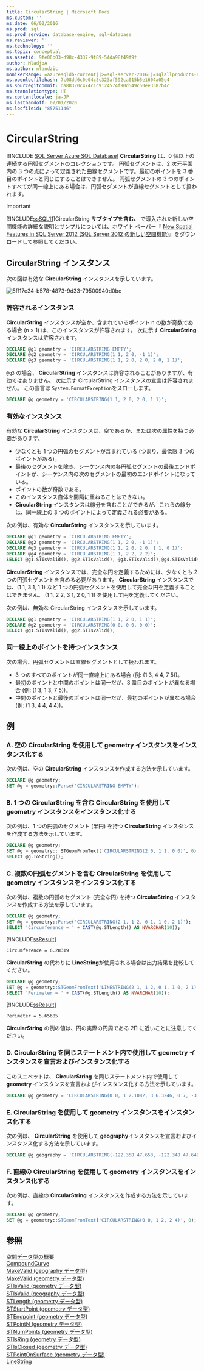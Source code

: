 ```yaml
---
title: CircularString | Microsoft Docs
ms.custom: ''
ms.date: 06/02/2016
ms.prod: sql
ms.prod_service: database-engine, sql-database
ms.reviewer: ''
ms.technology: ''
ms.topic: conceptual
ms.assetid: 9fe06b03-d98c-4337-9f89-54da98f49f9f
author: MladjoA
ms.author: mlandzic
monikerRange: =azuresqldb-current||>=sql-server-2016||=sqlallproducts-allversions||>=sql-server-linux-2017||=azuresqldb-mi-current
ms.openlocfilehash: 7c08dd6c0e04c3c323af592ca015b5e1604a05e4
ms.sourcegitcommit: da88320c474c1c9124574f90d549c50ee3387b4c
ms.translationtype: HT
ms.contentlocale: ja-JP
ms.lasthandoff: 07/01/2020
ms.locfileid: "85751146"
---
```

# <a name="circularstring"></a>CircularString
[!INCLUDE [SQL Server Azure SQL Database](../../includes/applies-to-version/sql-asdb.md)]
  **CircularString** は、0 個以上の連続する円弧セグメントのコレクションです。 円弧セグメントは、2 次元平面内の 3 つの点によって定義された曲線セグメントです。最初のポイントを 3 番目のポイントと同じにすることはできません。 円弧セグメントの 3 つのポイントすべてが同一線上にある場合は、円弧セグメントが直線セグメントとして扱われます。  
  
> [!IMPORTANT]  
> [!INCLUDE[ssSQL11](../../includes/sssql11-md.md)]CircularString **サブタイプを含む、** で導入された新しい空間機能の詳細な説明とサンプルについては、ホワイト ペーパー『 [New Spatial Features in SQL Server 2012 (SQL Server 2012 の新しい空間機能)](https://go.microsoft.com/fwlink/?LinkId=226407)』をダウンロードして参照してください。  
  
## <a name="circularstring-instances"></a>CircularString インスタンス  
 次の図は有効な **CircularString** インスタンスを示しています。  
  
 ![5ff17e34-b578-4873-9d33-79500940d0bc](../../relational-databases/spatial/media/5ff17e34-b578-4873-9d33-79500940d0bc.gif)
  
### <a name="accepted-instances"></a>許容されるインスタンス  
 **CircularString** インスタンスが空か、含まれているポイント n の数が奇数である場合 (n > 1) は、このインスタンスが許容されます。 次に示す **CircularString** インスタンスは許容されます。  
  
```sql  
DECLARE @g1 geometry = 'CIRCULARSTRING EMPTY';  
DECLARE @g2 geometry = 'CIRCULARSTRING(1 1, 2 0, -1 1)';  
DECLARE @g3 geometry = 'CIRCULARSTRING(1 1, 2 0, 2 0, 2 0, 1 1)';  
```  
  
 `@g3` の場合、 **CircularString** インスタンスは許容されることがありますが、有効ではありません。 次に示す CircularString インスタンスの宣言は許容されません。 この宣言は `System.FormatException`をスローします。  
  
```sql  
DECLARE @g geometry = 'CIRCULARSTRING(1 1, 2 0, 2 0, 1 1)';  
```  
  
### <a name="valid-instances"></a>有効なインスタンス  
 有効な **CircularString** インスタンスは、空であるか、または次の属性を持つ必要があります。  
  
-   少なくとも 1 つの円弧のセグメントが含まれている (つまり、最低限 3 つのポイントがある)。  
-   最後のセグメントを除き、シーケンス内の各円弧セグメントの最後エンドポイントが、シーケンス内の次のセグメントの最初のエンドポイントになっている。  
-   ポイントの数が奇数である。  
-   このインスタンス自体を間隔に重ねることはできない。  
-   **CircularString** インスタンスは線分を含むことができるが、これらの線分は、同一線上の 3 つのポイントによって定義される必要がある。  
  
次の例は、有効な **CircularString** インスタンスを示しています。  
  
```sql  
DECLARE @g1 geometry = 'CIRCULARSTRING EMPTY';  
DECLARE @g2 geometry = 'CIRCULARSTRING(1 1, 2 0, -1 1)';  
DECLARE @g3 geometry = 'CIRCULARSTRING(1 1, 2 0, 2 0, 1 1, 0 1)';  
DECLARE @g4 geometry = 'CIRCULARSTRING(1 1, 2 2, 2 2)';  
SELECT @g1.STIsValid(), @g2.STIsValid(), @g3.STIsValid(),@g4.STIsValid();  
```  
  
**CircularString** インスタンスでは、完全な円を定義するためには、少なくとも 2 つの円弧セグメントを含める必要があります。 **CircularString** インスタンスでは、(1 1, 3 1, 1 1) など 1 つの円弧セグメントを使用して完全な円を定義することはできません。 (1 1, 2 2, 3 1, 2 0, 1 1) を使用して円を定義してください。  
  
次の例は、無効な CircularString インスタンスを示しています。  
  
```sql  
DECLARE @g1 geometry = 'CIRCULARSTRING(1 1, 2 0, 1 1)';  
DECLARE @g2 geometry = 'CIRCULARSTRING(0 0, 0 0, 0 0)';  
SELECT @g1.STIsValid(), @g2.STIsValid();  
```  
  
### <a name="instances-with-collinear-points"></a>同一線上のポイントを持つインスタンス  
次の場合、円弧セグメントは直線セグメントとして扱われます。  
  
-   3 つのすべてのポイントが同一直線上にある場合 (例: (1 3, 4 4, 7 5))。  
-   最初のポイントと中間のポイントは同一だが、3 番目のポイントが異なる場合 (例: (1 3, 1 3, 7 5))。  
-   中間のポイントと最後のポイントは同一だが、最初のポイントが異なる場合 (例: (1 3, 4 4, 4 4))。  
  
## <a name="examples"></a>例  
  
### <a name="a-instantiating-a-geometry-instance-with-an-empty-circularstring"></a>A. 空の CircularString を使用して geometry インスタンスをインスタンス化する  
 次の例は、空の **CircularString** インスタンスを作成する方法を示しています。  
  
```sql  
DECLARE @g geometry;  
SET @g = geometry::Parse('CIRCULARSTRING EMPTY');  
```  
  
### <a name="b-instantiating-a-geometry-instance-using-a-circularstring-with-one-circular-arc-segment"></a>B. 1 つの CircularString を含む CircularString を使用して geometry インスタンスをインスタンス化する  
 次の例は、1 つの円弧のセグメント (半円) を持つ **CircularString** インスタンスを作成する方法を示しています。  
  
```sql  
DECLARE @g geometry;  
SET @g = geometry:: STGeomFromText('CIRCULARSTRING(2 0, 1 1, 0 0)', 0);  
SELECT @g.ToString();  
```  
  
### <a name="c-instantiating-a-geometry-instance-using-a-circularstring-with-multiple-circular-arc-segments"></a>C. 複数の円弧セグメントを含む CircularString を使用して geometry インスタンスをインスタンス化する  
 次の例は、複数の円弧のセグメント (完全な円) を持つ **CircularString** インスタンスを作成する方法を示しています。  
  
```sql  
DECLARE @g geometry;  
SET @g = geometry::Parse('CIRCULARSTRING(2 1, 1 2, 0 1, 1 0, 2 1)');  
SELECT 'Circumference = ' + CAST(@g.STLength() AS NVARCHAR(10));    
```  
  
[!INCLUDE[ssResult](../../includes/ssresult-md.md)]
  
```  
Circumference = 6.28319  
```  
  
**CircularString** の代わりに **LineString**が使用される場合は出力結果を比較してください。  
  
```sql  
DECLARE @g geometry;  
SET @g = geometry::STGeomFromText('LINESTRING(2 1, 1 2, 0 1, 1 0, 2 1)', 0);  
SELECT 'Perimeter = ' + CAST(@g.STLength() AS NVARCHAR(10));  
```  
  
[!INCLUDE[ssResult](../../includes/ssresult-md.md)]

```  
Perimeter = 5.65685  
```  
  
**CircularString** の例の値は、円の実際の円周である 2∏ に近いことに注意してください。  
  
### <a name="d-declaring-and-instantiating-a-geometry-instance-with-a-circularstring-in-the-same-statement"></a>D. CircularString を同じステートメント内で使用して geometry インスタンスを宣言およびインスタンス化する  
 このスニペットは、 **CircularString** を同じステートメント内で使用して **geometry** インスタンスを宣言およびインスタンス化する方法を示しています。  
  
```sql  
DECLARE @g geometry = 'CIRCULARSTRING(0 0, 1 2.1082, 3 6.3246, 0 7, -3 6.3246, -1 2.1082, 0 0)';  
```  
  
### <a name="e-instantiating-a-geography-instance-with-a-circularstring"></a>E. CircularString を使用して geometry インスタンスをインスタンス化する  
 次の例は、 **CircularString** を使用して **geography**インスタンスを宣言およびインスタンス化する方法を示しています。  
  
```sql  
DECLARE @g geography = 'CIRCULARSTRING(-122.358 47.653, -122.348 47.649, -122.348 47.658, -122.358 47.658, -122.358 47.653)';  
```  
  
### <a name="f-instantiating-a-geometry-instance-with-a-circularstring-that-is-a-straight-line"></a>F. 直線の CircularString を使用して geometry インスタンスをインスタンス化する  
 次の例は、直線の **CircularString** インスタンスを作成する方法を示しています。  
  
```sql  
DECLARE @g geometry;  
SET @g = geometry::STGeomFromText('CIRCULARSTRING(0 0, 1 2, 2 4)', 0);  
```  
  
## <a name="see-also"></a>参照  
 [空間データ型の概要](../../relational-databases/spatial/spatial-data-types-overview.md)   
 [CompoundCurve](../../relational-databases/spatial/compoundcurve.md)   
 [MakeValid &#40;geography データ型&#41;](../../t-sql/spatial-geography/makevalid-geography-data-type.md)   
 [MakeValid &#40;geometry データ型&#41;](../../t-sql/spatial-geometry/makevalid-geometry-data-type.md)   
 [STIsValid &#40;geometry データ型&#41;](../../t-sql/spatial-geometry/stisvalid-geometry-data-type.md)   
 [STIsValid &#40;geography データ型&#41;](../../t-sql/spatial-geography/stisvalid-geography-data-type.md)   
 [STLength &#40;geometry データ型&#41;](../../t-sql/spatial-geometry/stlength-geometry-data-type.md)   
 [STStartPoint &#40;geometry データ型&#41;](../../t-sql/spatial-geometry/ststartpoint-geometry-data-type.md)   
 [STEndpoint &#40;geometry データ型&#41;](../../t-sql/spatial-geometry/stendpoint-geometry-data-type.md)   
 [STPointN &#40;geometry データ型&#41;](../../t-sql/spatial-geometry/stpointn-geometry-data-type.md)   
 [STNumPoints &#40;geometry データ型&#41;](../../t-sql/spatial-geometry/stnumpoints-geometry-data-type.md)   
 [STIsRing &#40;geometry データ型&#41;](../../t-sql/spatial-geometry/stisring-geometry-data-type.md)   
 [STIsClosed &#40;geometry データ型&#41;](../../t-sql/spatial-geometry/stisclosed-geometry-data-type.md)   
 [STPointOnSurface &#40;geometry データ型&#41;](../../t-sql/spatial-geometry/stpointonsurface-geometry-data-type.md)   
 [LineString](../../relational-databases/spatial/linestring.md)  
  
  
